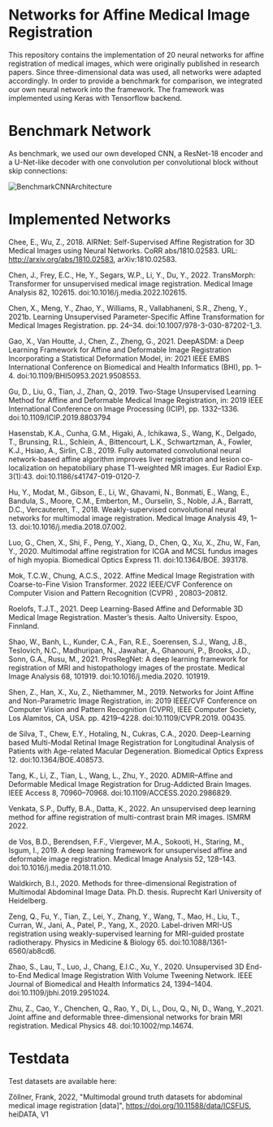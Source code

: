 # Networks for Affine Medical Image Registration

This repository contains the implementation of 20 neural networks for affine registration of medical images, which were originally published in research papers. Since three-dimensional data was used, all networks were adapted accordingly. In order to provide a benchmark for comparison, we integrated our own neural network into the framework. The framework was implemented using Keras with Tensorflow backend.

# Benchmark Network

As benchmark, we used our own developed CNN, a ResNet-18 encoder and a U-Net-like decoder with one convolution per convolutional block without skip connections:

![BenchmarkCNNArchitecture](https://user-images.githubusercontent.com/129390849/230046201-3c61d409-0470-42b2-820c-8ec1ced254a1.png)


# Implemented Networks

Chee, E., Wu, Z., 2018. AIRNet: Self-Supervised Affine Registration for 3D Medical Images using Neural Networks. CoRR abs/1810.02583. URL: http://arxiv.org/abs/1810.02583, arXiv:1810.02583.

Chen, J., Frey, E.C., He, Y., Segars, W.P., Li, Y., Du, Y., 2022. TransMorph: Transformer for unsupervised medical image registration. Medical Image Analysis 82, 102615. doi:10.1016/j.media.2022.102615.

Chen, X., Meng, Y., Zhao, Y., Williams, R., Vallabhaneni, S.R., Zheng, Y., 2021b. Learning Unsupervised Parameter-Specific Affine Transformation for Medical Images Registration. pp. 24–34. doi:10.1007/978-3-030-87202-1\_3.

Gao, X., Van Houtte, J., Chen, Z., Zheng, G., 2021. DeepASDM: a Deep Learning Framework for Affine and Deformable Image Registration Incorporating a Statistical Deformation Model, in: 2021 IEEE EMBS International Conference on Biomedical and Health Informatics (BHI), pp. 1–4. doi:10.1109/BHI50953.2021.9508553.

Gu, D., Liu, G., Tian, J., Zhan, Q., 2019. Two-Stage Unsupervised Learning Method for Affine and Deformable Medical Image Registration, in: 2019 IEEE International Conference on Image Processing (ICIP), pp. 1332–1336. doi:10.1109/ICIP.2019.8803794

Hasenstab, K.A., Cunha, G.M., Higaki, A., Ichikawa, S., Wang, K., Delgado, T., Brunsing, R.L., Schlein, A., Bittencourt, L.K., Schwartzman, A., Fowler, K.J., Hsiao, A., Sirlin, C.B., 2019. Fully automated convolutional neural network-based affine algorithm improves liver registration and lesion co-localization on hepatobiliary phase T1-weighted MR images. Eur Radiol Exp. 3(1):43. doi:10.1186/s41747-019-0120-7.

Hu, Y., Modat, M., Gibson, E., Li, W., Ghavami, N., Bonmati, E., Wang, E., Bandula, S., Moore, C.M., Emberton, M., Ourselin, S., Noble, J.A., Barratt, D.C., Vercauteren, T., 2018. Weakly-supervised convolutional neural networks for multimodal image registration. Medical Image Analysis 49, 1–13. doi:10.1016/j.media.2018.07.002.

Luo, G., Chen, X., Shi, F., Peng, Y., Xiang, D., Chen, Q., Xu, X., Zhu, W., Fan, Y., 2020. Multimodal affine registration for ICGA and MCSL fundus images of high myopia. Biomedical Optics Express 11. doi:10.1364/BOE. 393178.

Mok, T.C.W., Chung, A.C.S., 2022. Affine Medical Image Registration with Coarse-to-Fine Vision Transformer. 2022 IEEE/CVF Conference on Computer Vision and Pattern Recognition (CVPR) , 20803–20812.

Roelofs, T.J.T., 2021. Deep Learning-Based Affine and Deformable 3D Medical Image Registration. Master’s thesis. Aalto University. Espoo, Finnland.

Shao, W., Banh, L., Kunder, C.A., Fan, R.E., Soerensen, S.J., Wang, J.B., Teslovich, N.C., Madhuripan, N., Jawahar, A., Ghanouni, P., Brooks, J.D., Sonn, G.A., Rusu, M., 2021. ProsRegNet: A deep learning framework for registration of MRI and histopathology images of the prostate. Medical Image Analysis 68, 101919. doi:10.1016/j.media.2020. 101919. 

Shen, Z., Han, X., Xu, Z., Niethammer, M., 2019. Networks for Joint Affine and Non-Parametric Image Registration, in: 2019 IEEE/CVF Conference on Computer Vision and Pattern Recognition (CVPR), IEEE Computer Society, Los Alamitos, CA, USA. pp. 4219–4228. doi:10.1109/CVPR.2019. 00435.

de Silva, T., Chew, E.Y., Hotaling, N., Cukras, C.A., 2020. Deep-Learning based Multi-Modal Retinal Image Registration for Longitudinal Analysis of Patients with Age-related Macular Degeneration. Biomedical Optics Express 12. doi:10.1364/BOE.408573.

Tang, K., Li, Z., Tian, L., Wang, L., Zhu, Y., 2020. ADMIR–Affine and Deformable Medical Image Registration for Drug-Addicted Brain Images. IEEE Access 8, 70960–70968. doi:10.1109/ACCESS.2020.2986829.

Venkata, S.P., Duffy, B.A., Datta, K., 2022. An unsupervised deep learning method for affine registration of multi-contrast brain MR images. ISMRM 2022.

de Vos, B.D., Berendsen, F.F., Viergever, M.A., Sokooti, H., Staring, M., Isgum, I., 2019. A deep learning framework for unsupervised affine and deformable image registration. Medical Image Analysis 52, 128–143. doi:10.1016/j.media.2018.11.010. 

Waldkirch, B.I., 2020. Methods for three-dimensional Registration of Multimodal Abdominal Image Data. Ph.D. thesis. Ruprecht Karl University of Heidelberg.

Zeng, Q., Fu, Y., Tian, Z., Lei, Y., Zhang, Y., Wang, T., Mao, H., Liu, T., Curran, W., Jani, A., Patel, P., Yang, X., 2020. Label-driven MRI-US registration using weakly-supervised learning for MRI-guided prostate radiotherapy. Physics in Medicine & Biology 65. doi:10.1088/1361-6560/ab8cd6.

Zhao, S., Lau, T., Luo, J., Chang, E.I.C., Xu, Y., 2020. Unsupervised 3D End-to-End Medical Image Registration With Volume Tweening Network. IEEE Journal of Biomedical and Health Informatics 24, 1394–1404. doi:10.1109/jbhi.2019.2951024.

Zhu, Z., Cao, Y., Chenchen, Q., Rao, Y., Di, L., Dou, Q., Ni, D., Wang, Y.,2021. Joint affine and deformable three-dimensional networks for brain MRI registration. Medical Physics 48. doi:10.1002/mp.14674.

# Testdata
Test datasets are available here:

Zöllner, Frank, 2022, "Multimodal ground truth datasets for abdominal medical image registration [data]", https://doi.org/10.11588/data/ICSFUS, heiDATA, V1 
